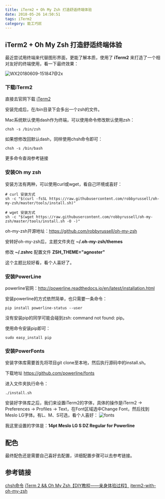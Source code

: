 ```yaml
---
title: iTerm2 + Oh My Zsh 打造舒适终端体验
date: 2018-05-26 14:50:51
tags: iTerm2
category: 能工巧匠
---
```


## iTerm2 + Oh My Zsh 打造舒适终端体验

最近尝试用终端来代替图形界面，更能了解本质，使用了 **iTerm2** 来打造了一个相对友好的终端使用，看一下最终效果：

![WX20180609-151847@2x](http://p44bkxib3.bkt.clouddn.com/WX20180609-151847@2x.png)

### 下载iTerm2

直接去官网下载 [iTerm2](https://www.iterm2.com/)

安装完成后，在/bin目录下会多出一个zsh的文件。

Mac系统默认使用dash作为终端，可以使用命令修改默认使用zsh：

```shell
chsh -s /bin/zsh
```

如果想修改回默认dash，同样使用chsh命令即可：

```shell
chsh -s /bin/bash
```
更多命令查询参考链接

### 安装Oh my zsh

安装方法有两种，可以使用curl或wget，看自己环境或喜好：

```shell
# curl 安装方式
sh -c "$(curl -fsSL https://raw.githubusercontent.com/robbyrussell/oh-my-zsh/master/tools/install.sh)"
```

```shell
# wget 安装方式
sh -c "$(wget https://raw.githubusercontent.com/robbyrussell/oh-my-zsh/master/tools/install.sh -O -)"
```

oh-my-zsh开源地址：https://github.com/robbyrussell/oh-my-zsh

安转好oh-my-zsh后，主题文件夹在 **~/.oh-my-zsh/themes**

修改 **~/.zshrc** 配置文件 **ZSH_THEME="agnoster"**

这个主题比较好看，看个人喜好了。

### 安装PowerLine

powerline官网：http://powerline.readthedocs.io/en/latest/installation.html

安装powerline的方式依然简单，也只需要一条命令：

```shell
pip install powerline-status --user
```

没有安装pip的同学可能会碰到zsh: command not found: pip。

使用命令安装pip即可：

```shell
sudo easy_install pip
```

### 安装PowerFonts

安装字体库需要首先将项目git clone至本地，然后执行源码中的install.sh。

下载地址 https://github.com/powerline/fonts

进入文件夹执行命令：

```shell
./install.sh
```

安装好字体库之后，我们来设置iTerm2的字体，具体的操作是iTerm2 -> Preferences -> Profiles -> Text，在Font区域选中Change Font，然后找到Meslo LG字体。有L、M、S可选，看个人喜好：
![fonts](http://p44bkxib3.bkt.clouddn.com/fonts.png)

我这里设置的字体是：**14pt Meslo LG S DZ Regular for Powerline**

## 配色

最终配色还是需要自己喜好去配置，详细配置步骤可以去参考链接。

## 参考链接

[chsh命令](http://man.linuxde.net/chsh)
[iTerm 2 && Oh My Zsh【DIY教程——亲身体验过程】](https://www.jianshu.com/p/7de00c73a2bb)
[iterm2-with-oh-my-zsh](https://github.com/sirius1024/iterm2-with-oh-my-zsh)

